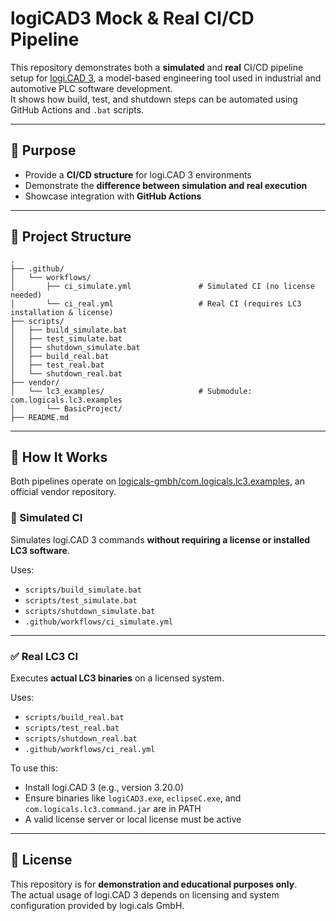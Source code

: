 # logiCAD3 Mock & Real CI/CD Pipeline

This repository demonstrates both a **simulated** and **real** CI/CD pipeline setup for [logi.CAD 3](https://www.logicals.com/en/products/logi-cad-3/),
a model-based engineering tool used in industrial and automotive PLC software development.  
It shows how build, test, and shutdown steps can be automated using GitHub Actions and `.bat` scripts.

---

## 🎯 Purpose

- Provide a **CI/CD structure** for logi.CAD 3 environments
- Demonstrate the **difference between simulation and real execution**
- Showcase integration with **GitHub Actions**

---

## 📁 Project Structure

```
.
├── .github/
│   └── workflows/
│       ├── ci_simulate.yml               # Simulated CI (no license needed)
│       └── ci_real.yml                   # Real CI (requires LC3 installation & license)
├── scripts/
│   ├── build_simulate.bat
│   ├── test_simulate.bat
│   ├── shutdown_simulate.bat
│   ├── build_real.bat
│   ├── test_real.bat
│   └── shutdown_real.bat
├── vendor/
│   └── lc3_examples/                     # Submodule: com.logicals.lc3.examples
│       └── BasicProject/
├── README.md

```

---

## 🚀 How It Works

Both pipelines operate on [logicals-gmbh/com.logicals.lc3.examples](https://github.com/logicals-gmbh/com.logicals.lc3.examples), an official vendor repository.

### 🧪 Simulated CI

Simulates logi.CAD 3 commands **without requiring a license or installed LC3 software**.

Uses:
- `scripts/build_simulate.bat`
- `scripts/test_simulate.bat`
- `scripts/shutdown_simulate.bat`
- `.github/workflows/ci_simulate.yml`


---

### ✅ Real LC3 CI

Executes **actual LC3 binaries** on a licensed system.

Uses:
- `scripts/build_real.bat`
- `scripts/test_real.bat`
- `scripts/shutdown_real.bat`
- `.github/workflows/ci_real.yml`

To use this:
- Install logi.CAD 3 (e.g., version 3.20.0)
- Ensure binaries like `logiCAD3.exe`, `eclipseC.exe`, and `com.logicals.lc3.command.jar` are in PATH
- A valid license server or local license must be active


---

## 📜 License

This repository is for **demonstration and educational purposes only**.  
The actual usage of logi.CAD 3 depends on licensing and system configuration provided by logi.cals GmbH.

